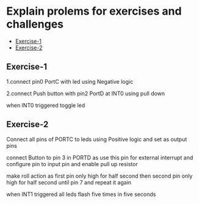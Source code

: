# Explain prolems for exercises and challenges
- [Exercise-1](#Exercise-1)
- [Exercise-2](#Exercise-2)

## Exercise-1
<p>1.connect pin0 PortC with led using Negative logic</p>
<p>2.connect Push button with pin2 PortD at INT0 using pull down </p>
<p>when INT0 triggered toggle led</p>

## Exercise-2
<p>Connect all pins of PORTC to leds using Positive logic and set as output pins</p>
<p>connect Button to pin 3 in PORTD as use this pin for external interrupt and configure pin to input pin and enable pull up resistor</p>
<p>make roll action as first pin only high for half second then second pin only high for half second until pin 7 and repeat it again </p>
<p>when INT1 triggered all leds flash five times in five seconds</p>